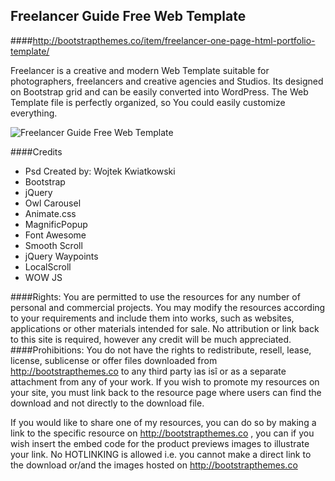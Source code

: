 ## Freelancer Guide Free Web Template



####http://bootstrapthemes.co/item/freelancer-one-page-html-portfolio-template/


Freelancer is a creative and modern Web Template suitable for photographers, freelancers and creative agencies and Studios. Its designed on Bootstrap grid and can be easily converted into WordPress. The Web Template file is perfectly organized, so You could easily customize everything.



![Freelancer Guide Free Web Template](https://raw.githubusercontent.com/bootstrapthemesco/freelancer-guide-portfolio-simple-one-page-bootstrap-template/master/freelancer.jpg)




####Credits
* Psd Created by: Wojtek Kwiatkowski
* Bootstrap
* jQuery
* Owl Carousel
* Animate.css
* MagnificPopup
* Font Awesome
* Smooth Scroll
* jQuery Waypoints 
* LocalScroll  
* WOW JS










####Rights: 
You are permitted to use the resources for any number of personal and commercial projects.
You may modify the resources according to your requirements and include them into works, 
such as websites, applications or other materials intended for sale. No attribution or 
link back to this site is required, however any credit will be much appreciated.
####Prohibitions:
You do not have the rights to redistribute, resell, lease, license, sublicense or offer 
files downloaded from http://bootstrapthemes.co to any third party ìas isî or as a separate attachment 
from any of your work. If you wish to promote my resources on your site, you must link back 
to the resource page where users can find the download and not directly to the download file.

If you would like to share one of my resources, you can do so by making a link to the specific 
resource on http://bootstrapthemes.co , you can if you wish insert the embed code for the product previews images to illustrate your link. 
No HOTLINKING is allowed i.e. you cannot make a direct link to the download or/and the images hosted on http://bootstrapthemes.co
